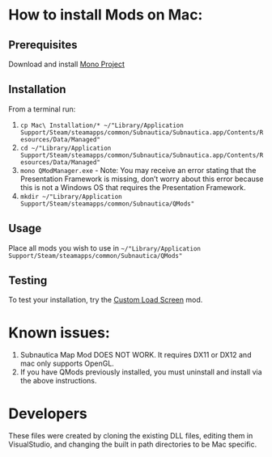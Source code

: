 # How to install Mods on Mac:

## Prerequisites

Download and install [Mono Project](https://www.mono-project.com/download/stable/)

## Installation

From a terminal run:
1. `cp Mac\ Installation/* ~/"Library/Application Support/Steam/steamapps/common/Subnautica/Subnautica.app/Contents/Resources/Data/Managed"`
1. `cd ~/"Library/Application Support/Steam/steamapps/common/Subnautica/Subnautica.app/Contents/Resources/Data/Managed"`
1. `mono QModManager.exe` - Note: You may receive an error stating that the Presentation Framework is missing, don’t worry about this error because this is not a Windows OS that requires the Presentation Framework.
1. `mkdir ~/"Library/Application Support/Steam/steamapps/common/Subnautica/QMods"`

## Usage

Place all mods you wish to use in `~/"Library/Application Support/Steam/steamapps/common/Subnautica/QMods"`

## Testing

To test your installation, try the [Custom Load Screen](https://www.nexusmods.com/subnautica/) mod.

# Known issues:

1. Subnautica Map Mod DOES NOT WORK.  It requires DX11 or DX12 and mac only supports OpenGL.
1. If you have QMods previously installed, you must uninstall and install via the above instructions.

# Developers

These files were created by cloning the existing DLL files, editing them in VisualStudio, and changing the built in path directories to be Mac specific.
